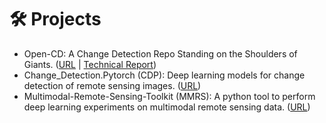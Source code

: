 # 🛠 Projects

- Open-CD: A Change Detection Repo Standing on the Shoulders of Giants. ([URL](https://github.com/likyoo/open-cd) \| [Technical Report](https://arxiv.org/abs/2407.15317))
- Change_Detection.Pytorch (CDP): Deep learning models for change detection of remote sensing images. ([URL](https://github.com/likyoo/change_detection.pytorch))
- Multimodal-Remote-Sensing-Toolkit (MMRS): A python tool to perform deep learning experiments on multimodal remote sensing data. ([URL](https://github.com/likyoo/Multimodal-Remote-Sensing-Toolkit))


